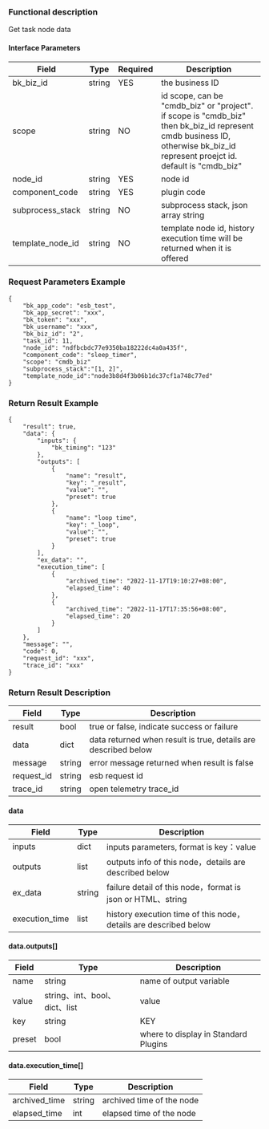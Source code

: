 ### Functional description

Get task node data

#### Interface Parameters

| Field            | Type   | Required | Description                                                                                                                                                                 |
|------------------|--------|----------|-----------------------------------------------------------------------------------------------------------------------------------------------------------------------------|
| bk_biz_id        | string | YES      | the business ID                                                                                                                                                             |
| scope            | string | NO       | id scope, can be "cmdb_biz" or "project". if scope is "cmdb_biz" then bk_biz_id represent cmdb business ID, otherwise bk_biz_id represent proejct id. default is "cmdb_biz" |
| node_id          | string | YES      | node id                                                                                                                                                                     |
| component_code   | string | YES      | plugin code                                                                                                                                                                 |
| subprocess_stack | string | NO       | subprocess stack, json array string                                                                                                                                         |
| template_node_id | string | NO       | template node id, history execution time will be returned when it is offered                                                                                                |

### Request Parameters Example

```
{
    "bk_app_code": "esb_test",
    "bk_app_secret": "xxx",
    "bk_token": "xxx",
    "bk_username": "xxx",
    "bk_biz_id": "2",
    "task_id": 11,
    "node_id": "ndfbcbdc77e9350ba18222dc4a0a435f",
    "component_code": "sleep_timer",
    "scope": "cmdb_biz"
    "subprocess_stack":"[1, 2]",
    "template_node_id":"node3b8d4f3b06b1dc37cf1a748c77ed"
}
```

### Return Result Example

```
{
    "result": true,
    "data": {
        "inputs": {
            "bk_timing": "123"
        },
        "outputs": [
            {
                "name": "result",
                "key": "_result",
                "value": "",
                "preset": true
            },
            {
                "name": "loop time",
                "key": "_loop",
                "value": "",
                "preset": true
            }
        ],
        "ex_data": "",
        "execution_time": [
            {
                "archived_time": "2022-11-17T19:10:27+08:00",
                "elapsed_time": 40
            },
            {
                "archived_time": "2022-11-17T17:35:56+08:00",
                "elapsed_time": 20
            }
        ]
    },
    "message": "",
    "code": 0,
    "request_id": "xxx",
    "trace_id": "xxx"
}
```

### Return Result Description

| Field      | Type      | Description      |
|-----------|----------|-----------|
|  result   |    bool    |      true or false, indicate success or failure                      |
|  data     |    dict    |      data returned when result is true, details are described below  |
|  message  |    string  |      error message returned when result is false                     |
|  request_id     |    string  | esb request id         |
|  trace_id     |    string  | open telemetry trace_id       |

#### data

| Field      | Type      | Description                                                     |
| ------------  | ---------- |-----------------------------------------------------------------|
|  inputs       | dict       | inputs parameters, format is key：value                          |
|  outputs      | list       | outputs info of this node，details are described below           |
|  ex_data      | string     | failure detail of this node，format is json or HTML、string       |
| execution_time | list     | history execution time of this node，details are described below |

#### data.outputs[]

| Field      | Type      | Description      |
| ------------  | ---------- | ------------------------------ |
|  name         | string     | name of output variable                   |
|  value        | string、int、bool、dict、list | value  |
|  key          | string     | KEY                   |
|  preset       | bool       | where to display in Standard Plugins   |

#### data.execution_time[]
| Field         | Type   | Description               |
|---------------|--------|---------------------------|
| archived_time | string | archived time of the node |
| elapsed_time  | int    | elapsed time of the node  |
